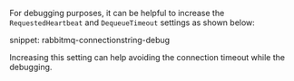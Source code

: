For debugging purposes, it can be helpful to increase the `RequestedHeartbeat` and `DequeueTimeout` settings as shown below:

snippet: rabbitmq-connectionstring-debug

Increasing this setting can help avoiding the connection timeout while the debugging.
